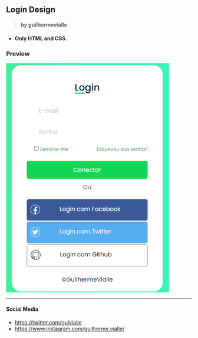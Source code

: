 
## Login Design

> #### by guilhermevialle

- #### Only HTML and CSS.

### Preview

![](https://github.com/guilhermevialle/Login-Interface/blob/main/Design%20de%20Login%20CSS%2C%20HTML/Screenshots/capture.PNG)

------------

#### Social Media

- https://twitter.com/guivialle
- https://www.instagram.com/guilherme.vialle/
